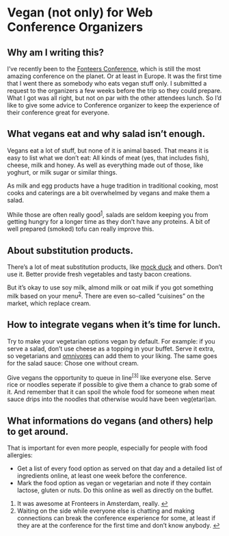 # Vegan (not only) for Web Conference Organizers

## Why am I writing this?

I’ve recently been to the [Fonteers Conference], which is still the most amazing conference on the planet. Or at least in Europe. It was the first time that I went there as somebody who eats vegan stuff only. I submitted a request to the organizers a few weeks before the trip so they could prepare. What I got was all right, but not on par with the other attendees lunch. So I’d like to give some advice to Conference organizer to keep the experience of their conference great for everyone.

## What vegans eat and why salad isn’t enough.

Vegans eat a lot of stuff, but none of it is animal based. That means it is easy to list what we don’t eat: All kinds of meat (yes, that includes fish), cheese, milk and honey. As well as everything made out of those, like yoghurt, or milk sugar or similar things.

As milk and egg products have a huge tradition in traditional cooking, most cooks and caterings are a bit overwhelmed by vegans and make them a salad.

While those are often really good<sup id="fnr1">[1]</sup>, salads are seldom keeping you from getting hungry for a longer time as they don’t have any proteins. A bit of well prepared (smoked) tofu can really improve this.

## About substitution products.

There’s a lot of meat substitution products, like [mock duck] and others. Don’t use it. Better provide fresh vegetables and tasty bacon creations.

But it’s okay to use soy milk, almond milk or oat milk if you got something milk based on your menu<sup id="fnr2">[2]</sup>. There are even so-called “cuisines” on the market, which replace cream.

## How to integrate vegans when it’s time for lunch.

Try to make your vegetarian options vegan by default. For example: if you serve a salad, don’t use cheese as a topping in your buffet. Serve it extra, so vegetarians and [omnivores] can add them to your liking. The same goes for the salad sauce: Chose one without cream.

Give vegans the opportunity to queue in line<sup id="fnr3">[3]</sup> like everyone else. Serve rice or noodles seperate if possible to give them a chance to grab some of it. And remember that it can spoil the whole food for someone when meat sauce drips into the noodles that otherwise would have been veg(etari)an.

## What informations do vegans (and others) help to get around.

That is important for even more people, especially for people with food allergies:

* Get a list of every food option as served on that day and a detailed list of ingredients online, at least one week before the conference.
* Mark the food option as vegan or vegetarian and note if they contain lactose, gluten or nuts. Do this online as well as directly on the buffet.

[Fonteers Conference]: http://fronteers.nl/congres/2012
[omnivores]: http://en.wikipedia.org/wiki/Omnivore
[mock duck]: http://en.wikipedia.org/wiki/Mock_duck


<div>
  <ol class="footnotes">
    <li id="fn1">It was awesome at Fronteers in Amsterdam, really.&nbsp;<a href="#fnr1"  class="footnoteBackLink"  title="Jump back to footnote 1 in the text.">&#8617;</a></li>
    <li id="fn2">Waiting on the side while everyone else is chatting and making connections can break the conference experience for some, at least if they are at the conference for the first time and don’t know anybody.&nbsp;<a href="#fnr2"  class="footnoteBackLink"  title="Jump back to footnote 2 in the text.">&#8617;</a></li>
  </ol>
</div>

[1]: #fn1
[2]: #fn2
